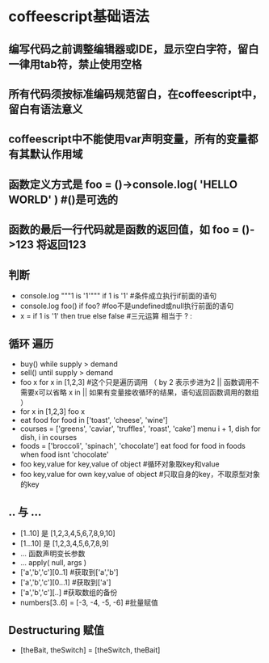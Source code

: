 # coffeescript基础语法

## 编写代码之前调整编辑器或IDE，显示空白字符，留白一律用tab符，禁止使用空格

## 所有代码须按标准编码规范留白，在coffeescript中，留白有语法意义

## coffeescript中不能使用var声明变量，所有的变量都有其默认作用域

## 函数定义方式是 foo = ()->console.log( 'HELLO WORLD' ) #()是可选的

## 函数的最后一行代码就是函数的返回值，如 foo = ()->123 将返回123

## 判断
- console.log """1 is '1'""" if 1 is '1' #条件成立执行if前面的语句
- console.log foo() if foo? #foo不是undefined或null执行前面的语句
- x = if 1 is '1' then true else false #三元运算 相当于 ? :

## 循环 遍历
- buy()  while supply > demand
- sell() until supply > demand
- foo x for x in [1,2,3] #这个只是遍历调用 
 （ by 2 表示步进为2 || 函数调用不需要x可以省略 x in || 如果有变量接收循环的结果，语句返回函数调用的数组 ）
- for x in [1,2,3]
	foo x
- eat food for food in ['toast', 'cheese', 'wine']
- courses = ['greens', 'caviar', 'truffles', 'roast', 'cake']
menu i + 1, dish for dish, i in courses
- foods = ['broccoli', 'spinach', 'chocolate']
 eat food for food in foods when food isnt 'chocolate'
- foo key,value for key,value of object #循环对象取key和value
- foo key,value for own key,value of object #只取自身的key，不取原型对象的key

## .. 与 ...
- [1..10] 是 [1,2,3,4,5,6,7,8,9,10]
- [1...10] 是 [1,2,3,4,5,6,7,8,9]
- ... 函数声明变长参数
- ... apply( null, args )
- ['a','b','c'][0..1] #获取到['a','b']
- ['a','b','c'][0...1] #获取到['a']
- ['a','b','c'][..] #获取数组的备份
- numbers[3..6] = [-3, -4, -5, -6] #批量赋值

## Destructuring 赋值
- [theBait, theSwitch] = [theSwitch, theBait]

